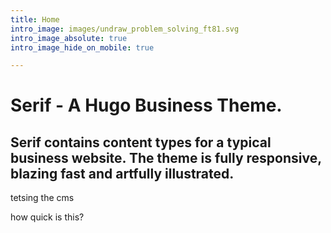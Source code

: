 ```yaml
---
title: Home
intro_image: images/undraw_problem_solving_ft81.svg
intro_image_absolute: true
intro_image_hide_on_mobile: true

---
```

# Serif - A Hugo Business Theme.

## Serif contains content types for a typical business website. The theme is fully responsive, blazing fast and artfully illustrated.

tetsing the cms

how quick is this? 